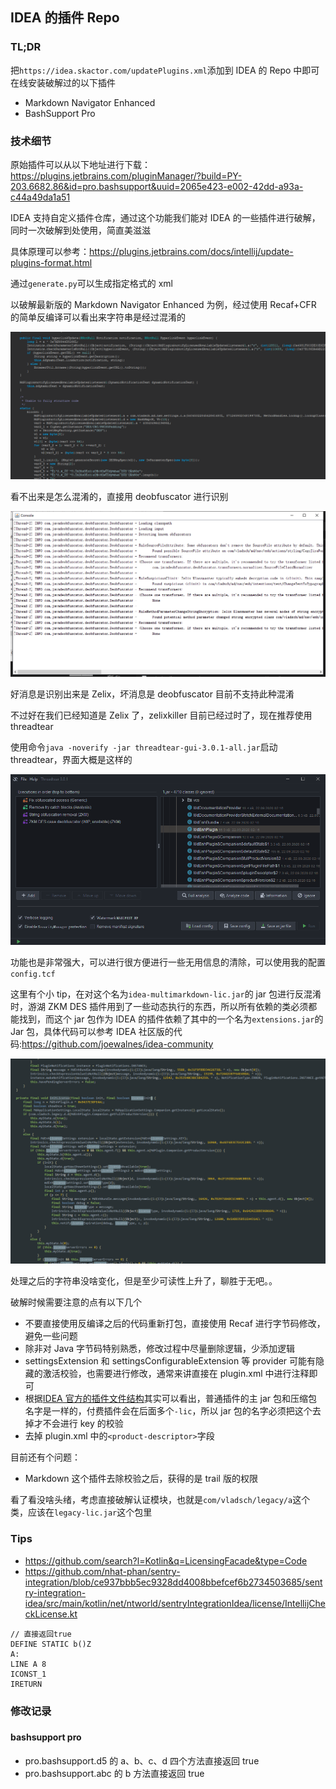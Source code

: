 ## IDEA 的插件 Repo

### TL;DR

把`https://idea.skactor.com/updatePlugins.xml`添加到 IDEA 的 Repo 中即可在线安装破解过的以下插件

- Markdown Navigator Enhanced
- BashSupport Pro

### 技术细节

原始插件可以从以下地址进行下载：https://plugins.jetbrains.com/pluginManager/?build=PY-203.6682.86&id=pro.bashsupport&uuid=2065e423-e002-42dd-a93a-c44a49da1a51

IDEA 支持自定义插件仓库，通过这个功能我们能对 IDEA 的一些插件进行破解，同时一次破解到处使用，简直美滋滋

具体原理可以参考：https://plugins.jetbrains.com/docs/intellij/update-plugins-format.html

通过`generate.py`可以生成指定格式的 xml

以破解最新版的 Markdown Navigator Enhanced 为例，经过使用 Recaf+CFR 的简单反编译可以看出来字符串是经过混淆的

![](images/img20210314135429.png)

看不出来是怎么混淆的，直接用 deobfuscator 进行识别

![](images/img20210314135629.png)

好消息是识别出来是 Zelix，坏消息是 deobfuscator 目前不支持此种混淆

不过好在我们已经知道是 Zelix 了，zelixkiller 目前已经过时了，现在推荐使用 threadtear

使用命令`java -noverify -jar threadtear-gui-3.0.1-all.jar`启动 threadtear，界面大概是这样的

![](images/img20210314135808.png)

功能也是非常强大，可以进行很方便进行一些无用信息的清除，可以使用我的配置`config.tcf`

这里有个小 tip，在对这个名为`idea-multimarkdown-lic.jar`的 jar 包进行反混淆时，游湖 ZKM DES 插件用到了一些动态执行的东西，所以所有依赖的类必须都能找到，而这个 jar 包作为 IDEA 的插件依赖了其中的一个名为`extensions.jar`的 Jar 包，具体代码可以参考 IDEA 社区版的代码:https://github.com/joewalnes/idea-community

![](images/img20210314141047.png)

处理之后的字符串没啥变化，但是至少可读性上升了，聊胜于无吧。。

破解时候需要注意的点有以下几个

- 不要直接使用反编译之后的代码重新打包，直接使用 Recaf 进行字节码修改，避免一些问题
- 除非对 Java 字节码特别熟悉，修改过程中尽量删除逻辑，少添加逻辑
- settingsExtension 和 settingsConfigurableExtension 等 provider 可能有隐藏的激活校验，也需要进行修改，通常来讲直接在 plugin.xml 中进行注释即可
- 根据[IDEA 官方的插件文件结构](https://plugins.jetbrains.com/docs/intellij/plugin-content.html?from=jetbrains.org#plugin-with-dependencies)其实可以看出，普通插件的主 jar 包和压缩包名字是一样的，付费插件会在后面多个`-lic`，所以 jar 包的名字必须把这个去掉才不会进行 key 的校验
- 去掉 plugin.xml 中的`<product-descriptor>`字段

目前还有个问题：

- Markdown 这个插件去除校验之后，获得的是 trail 版的权限

看了看没啥头绪，考虑直接破解认证模块，也就是`com/vladsch/legacy/a`这个类，应该在`legacy-lic.jar`这个包里

### Tips

- https://github.com/search?l=Kotlin&q=LicensingFacade&type=Code
- https://github.com/nhat-phan/sentry-integration/blob/ce937bbb5ec9328dd4008bbefcef6b2734503685/sentry-integration-idea/src/main/kotlin/net/ntworld/sentryIntegrationIdea/license/IntellijCheckLicense.kt

```
// 直接返回true
DEFINE STATIC b()Z
A:
LINE A 8
ICONST_1
IRETURN
```

### 修改记录

###

#### bashsupport pro

- pro.bashsupport.d5 的 a、b、c、d 四个方法直接返回 true
- pro.bashsupport.abc 的 b 方法直接返回 true
